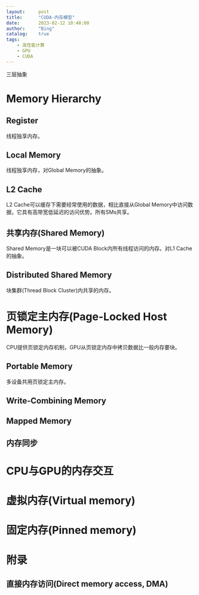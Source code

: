 ```yaml
---
layout:     post
title:      "CUDA-内存模型"
date:       2023-02-12 10:48:00
author:     "Bing"
catalog:    true
tags:
    - 高性能计算
    - GPU
    - CUDA
---
```


三层抽象

# Memory Hierarchy

## Register
线程独享内存。

## Local Memory
线程独享内存，对Global Memory的抽象。

## L2 Cache
L2 Cache可以缓存下需要经常使用的数据，相比直接从Global Memory中访问数据，它具有高带宽低延迟的访问优势。所有SMs共享。

## 共享内存(Shared Memory)
Shared Memory是一块可以被CUDA Block内所有线程访问的内存。对L1 Cache的抽象。

## Distributed Shared Memory
块集群(Thread Block Cluster)内共享的内存。

# 页锁定主内存(Page-Locked Host Memory)
CPU提供页锁定内存机制，GPU从页锁定内存中拷贝数据比一般内存要块。

## Portable Memory
多设备共用页锁定主内存。

## Write-Combining Memory

## Mapped Memory

## 内存同步

# CPU与GPU的内存交互

# 虚拟内存(Virtual memory)

# 固定内存(Pinned memory)

# 附录

## 直接内存访问(Direct memory access, DMA)